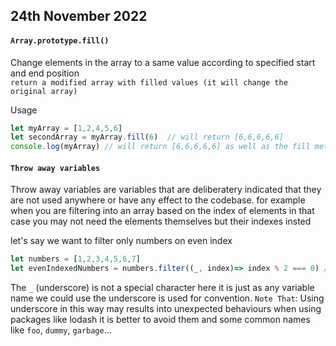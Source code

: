 ## 24th November 2022

#### `Array.prototype.fill()`
Change elements in the array to a same value according to specified start and end position <br>
`return a modified array with filled values (it will change the original array)`

Usage
```js
let myArray = [1,2,4,5,6]
let secondArray = myArray.fill(6)  // will return [6,6,6,6,6]
console.log(myArray) // will return [6,6,6,6,6] as well as the fill method updates the original
```
#### `Throw away variables`
Throw away variables are variables that are deliberatery indicated that they are not used anywhere or have any effect to the codebase. for example when you are filtering into an array based on the index of elements in that case you may not need the elements themselves but their indexes insted

let's say we want to filter only numbers on even index
```js
let numbers = [1,2,3,4,5,6,7]
let evenIndexedNumbers = numbers.filter((_, index)=> index % 2 === 0) // we don't care about the first parameter therefore is a throw away
```
The `_` (underscore) is not a special character here it is just as any variable name we could use the underscore is used for convention.
`Note That`: Using underscore in this way may results into unexpected behaviours when using packages like lodash it is better to avoid them and some common names like `foo`, `dummy`, `garbage`...
